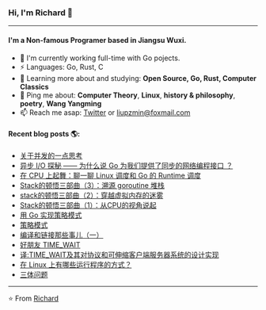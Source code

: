 ### Hi, I'm Richard 👋
---

#### I'm a Non-famous Programer based in Jiangsu Wuxi.

- 🏢 I'm currently working full-time with Go pojects.
- ⚡ Languages: Go, Rust, C
- 🌱 Learning more about and studying: **Open Source, Go, Rust, Computer Classics**
- 💬 Ping me about: **Computer Theory**, **Linux**, **history & philosophy**, **poetry**, **Wang Yangming**
- 📫 Reach me asap: <a href="https://twitter.com/liupzmin/">Twitter</a> or liupzmin@foxmail.com

#### Recent blog posts 🌎:
- [关于并发的一点思考](https://liupzmin.com/2023/08/08/golang/a-little-thought-of-concurrency/)
- [异步 I/O 探秘 —— 为什么说 Go 为我们提供了同步的网络编程接口 ？](https://liupzmin.com/2023/06/28/golang/netpoller/)
- [在 CPU 上起舞：聊一聊 Linux 调度和 Go 的 Runtime 调度](https://liupzmin.com/2022/05/27/theory/schedule/)
- [Stack的顿悟三部曲（3）：溯源 goroutine 堆栈](https://liupzmin.com/2022/04/26/theory/stack-insight-03/)
- [stack的顿悟三部曲（2）：穿越虚拟内存的迷雾](https://liupzmin.com/2021/07/20/theory/stack-insight-02/)
- [Stack的顿悟三部曲（1）：从CPU的视角说起](https://liupzmin.com/2021/06/27/theory/stack-insight-01-md/)
- [用 Go 实现策略模式](https://liupzmin.com/2021/01/15/design_patterns/strategy-go/)
- [策略模式](https://liupzmin.com/2021/01/03/design_patterns/strategy/)
- [编译和链接那些事儿（一）](https://liupzmin.com/2020/03/24/c/static-link-dynamic-link-1/)
- [好朋友 TIME_WAIT](https://liupzmin.com/2020/02/26/network/tcp-time-wait/)
- [译:TIME_WAIT及其对协议和可伸缩客户端服务器系统的设计实现](https://liupzmin.com/2020/01/09/theory/time-wait-system-design/)
- [在 Linux 上有哪些运行程序的方式？](https://liupzmin.com/2019/11/26/linux/how-do-we-run-programs-on-unix-systems/)
- [三体问题](https://liupzmin.com/2019/10/09/theory/three-body-problem/)
---

⭐️ From [Richard](https://github.com/liupzmin)

<!--
**liupzmin/liupzmin** is a ✨ _special_ ✨ repository because its `README.md` (this file) appears on your GitHub profile.

Here are some ideas to get you started:

- 🔭 I’m currently working on ...
- 🌱 I’m currently learning ...
- 👯 I’m looking to collaborate on ...
- 🤔 I’m looking for help with ...
- 💬 Ask me about ...
- 📫 How to reach me: ...
- 😄 Pronouns: ...
- ⚡ Fun fact: ...
-->
